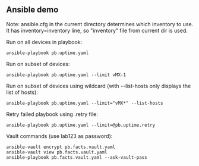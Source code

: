 ## Ansible demo

Note: ansible.cfg in the current directory determines which inventory to use.
It has inventory=inventory line, so "inventory" file from current dir is used.

Run on all devices in playbook:
```
ansible-playbook pb.uptime.yaml 
```

Run on subset of devices:
```
ansible-playbook pb.uptime.yaml --limit vMX-1
```

Run on subset of devices using wildcard (with --list-hosts only displays the list of hosts):
```
ansible-playbook pb.uptime.yaml --limit="vMX*" --list-hosts
```

Retry failed playbook using .retry file:
```
ansible-playbook pb.uptime.yaml --limit=@pb.uptime.retry
```

Vault commands (use lab123 as password):
```
ansible-vault encrypt pb.facts.vault.yaml
ansible-vault view pb.facts.vault.yaml
ansible-playbook pb.facts.vault.yaml --ask-vault-pass
```

